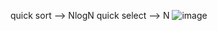 
quick sort --> NlogN
quick select --> N
![image](https://user-images.githubusercontent.com/87923556/151711683-64503e8b-3944-4cc5-b7f3-2258f2515eb5.png)

